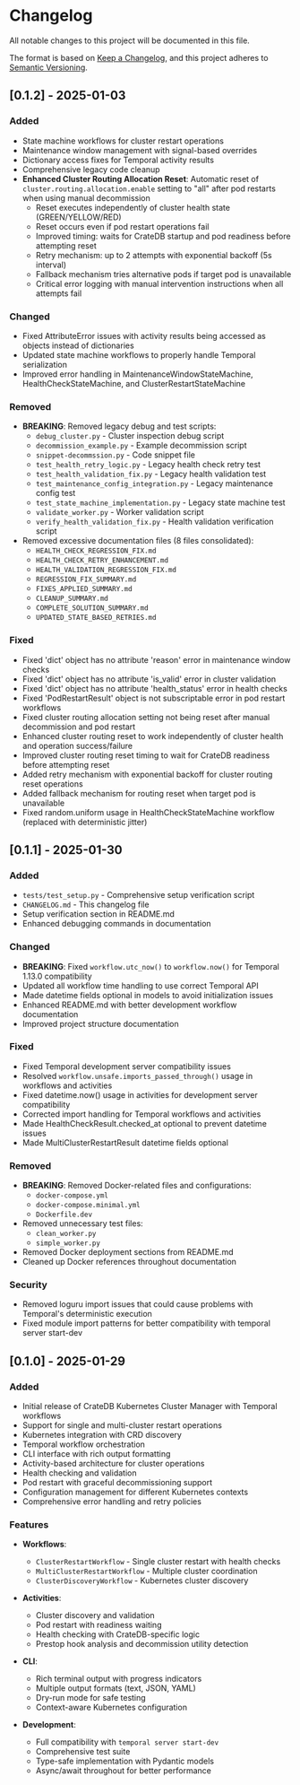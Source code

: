 # Changelog

All notable changes to this project will be documented in this file.

The format is based on [Keep a Changelog](https://keepachangelog.com/en/1.0.0/),
and this project adheres to [Semantic Versioning](https://semver.org/spec/v2.0.0.html).

## [0.1.2] - 2025-01-03

### Added
- State machine workflows for cluster restart operations
- Maintenance window management with signal-based overrides
- Dictionary access fixes for Temporal activity results
- Comprehensive legacy code cleanup
- **Enhanced Cluster Routing Allocation Reset**: Automatic reset of `cluster.routing.allocation.enable` setting to "all" after pod restarts when using manual decommission
  - Reset executes independently of cluster health state (GREEN/YELLOW/RED) 
  - Reset occurs even if pod restart operations fail
  - Improved timing: waits for CrateDB startup and pod readiness before attempting reset
  - Retry mechanism: up to 2 attempts with exponential backoff (5s interval)
  - Fallback mechanism tries alternative pods if target pod is unavailable
  - Critical error logging with manual intervention instructions when all attempts fail

### Changed
- Fixed AttributeError issues with activity results being accessed as objects instead of dictionaries
- Updated state machine workflows to properly handle Temporal serialization
- Improved error handling in MaintenanceWindowStateMachine, HealthCheckStateMachine, and ClusterRestartStateMachine

### Removed
- **BREAKING**: Removed legacy debug and test scripts:
  - `debug_cluster.py` - Cluster inspection debug script
  - `decommission_example.py` - Example decommission script
  - `snippet-decommssion.py` - Code snippet file
  - `test_health_retry_logic.py` - Legacy health check retry test
  - `test_health_validation_fix.py` - Legacy health validation test
  - `test_maintenance_config_integration.py` - Legacy maintenance config test
  - `test_state_machine_implementation.py` - Legacy state machine test
  - `validate_worker.py` - Worker validation script
  - `verify_health_validation_fix.py` - Health validation verification script
- Removed excessive documentation files (8 files consolidated):
  - `HEALTH_CHECK_REGRESSION_FIX.md`
  - `HEALTH_CHECK_RETRY_ENHANCEMENT.md`
  - `HEALTH_VALIDATION_REGRESSION_FIX.md`
  - `REGRESSION_FIX_SUMMARY.md`
  - `FIXES_APPLIED_SUMMARY.md`
  - `CLEANUP_SUMMARY.md`
  - `COMPLETE_SOLUTION_SUMMARY.md`
  - `UPDATED_STATE_BASED_RETRIES.md`

### Fixed
- Fixed 'dict' object has no attribute 'reason' error in maintenance window checks
- Fixed 'dict' object has no attribute 'is_valid' error in cluster validation
- Fixed 'dict' object has no attribute 'health_status' error in health checks
- Fixed 'PodRestartResult' object is not subscriptable error in pod restart workflows
- Fixed cluster routing allocation setting not being reset after manual decommission and pod restart
- Enhanced cluster routing reset to work independently of cluster health and operation success/failure
- Improved cluster routing reset timing to wait for CrateDB readiness before attempting reset
- Added retry mechanism with exponential backoff for cluster routing reset operations
- Added fallback mechanism for routing reset when target pod is unavailable
- Fixed random.uniform usage in HealthCheckStateMachine workflow (replaced with deterministic jitter)

## [0.1.1] - 2025-01-30

### Added
- `tests/test_setup.py` - Comprehensive setup verification script
- `CHANGELOG.md` - This changelog file
- Setup verification section in README.md
- Enhanced debugging commands in documentation

### Changed
- **BREAKING**: Fixed `workflow.utc_now()` to `workflow.now()` for Temporal 1.13.0 compatibility
- Updated all workflow time handling to use correct Temporal API
- Made datetime fields optional in models to avoid initialization issues
- Enhanced README.md with better development workflow documentation
- Improved project structure documentation

### Fixed
- Fixed Temporal development server compatibility issues
- Resolved `workflow.unsafe.imports_passed_through()` usage in workflows and activities
- Fixed datetime.now() usage in activities for development server compatibility
- Corrected import handling for Temporal workflows and activities
- Made HealthCheckResult.checked_at optional to prevent datetime issues
- Made MultiClusterRestartResult datetime fields optional

### Removed
- **BREAKING**: Removed Docker-related files and configurations:
  - `docker-compose.yml`
  - `docker-compose.minimal.yml` 
  - `Dockerfile.dev`
- Removed unnecessary test files:
  - `clean_worker.py`
  - `simple_worker.py`
- Removed Docker deployment sections from README.md
- Cleaned up Docker references throughout documentation

### Security
- Removed loguru import issues that could cause problems with Temporal's deterministic execution
- Fixed module import patterns for better compatibility with temporal server start-dev

## [0.1.0] - 2025-01-29

### Added
- Initial release of CrateDB Kubernetes Cluster Manager with Temporal workflows
- Support for single and multi-cluster restart operations
- Kubernetes integration with CRD discovery
- Temporal workflow orchestration
- CLI interface with rich output formatting
- Activity-based architecture for cluster operations
- Health checking and validation
- Pod restart with graceful decommissioning support
- Configuration management for different Kubernetes contexts
- Comprehensive error handling and retry policies

### Features
- **Workflows**:
  - `ClusterRestartWorkflow` - Single cluster restart with health checks
  - `MultiClusterRestartWorkflow` - Multiple cluster coordination
  - `ClusterDiscoveryWorkflow` - Kubernetes cluster discovery

- **Activities**:
  - Cluster discovery and validation
  - Pod restart with readiness waiting
  - Health checking with CrateDB-specific logic
  - Prestop hook analysis and decommission utility detection

- **CLI**:
  - Rich terminal output with progress indicators
  - Multiple output formats (text, JSON, YAML)
  - Dry-run mode for safe testing
  - Context-aware Kubernetes configuration

- **Development**:
  - Full compatibility with `temporal server start-dev`
  - Comprehensive test suite
  - Type-safe implementation with Pydantic models
  - Async/await throughout for better performance